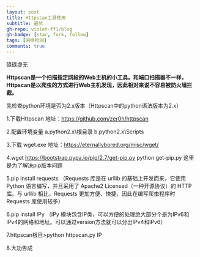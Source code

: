 ```yaml
---
layout: post
title: Httpscan工具使用
subtitle: 避坑
gh-repo: violet-ff1/blog
gh-badge: [star, fork, follow]
tags: [网络检测]
comments: true
---
```


碌碌虚无

**Httpscan是一个扫描指定网段的Web主机的小工具。和端口扫描器不一样，Httpscan是以爬虫的方式进行Web主机发现，因此相对来说不容易被防火墙拦截。**

先检查python环境是否为2.x版本（Httpscan中的python语法版本为2.x）

1.下载Httpscan 地址：https://github.com/zer0h/httpscan

2.配置环境变量
a.python2.x\根目录
b.python2.x\Scripts

3.下载 wget.exe 地址：https://eternallybored.org/misc/wget/

4.wget https://bootstrap.pypa.io/pip/2.7/get-pip.py
python get-pip.py
这里是为了解决pip版本问题

5.pip install requests （Requests 库是在 urllib 的基础上开发而来，它使用 Python 语言编写，并且采用了 Apache2 Licensed（一种开源协议）的 HTTP 库。与 urllib 相比，Requests 更加方便、快捷，因此在编写爬虫程序时 Requests 库使用较多）

6.pip install IPy （IPy 模块包含IP类，可以方便的处理绝大部分个是为IPv6和IPv4的网络和地址。可以通过version方法就可以分出IPv4和IPv6）

7.httpscan根目>python httpscan.py IP

8.大功告成
